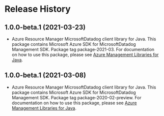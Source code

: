 # Release History

## 1.0.0-beta.1 (2021-03-23)

- Azure Resource Manager MicrosoftDatadog client library for Java. This package contains Microsoft Azure SDK for MicrosoftDatadog Management SDK.  Package tag package-2021-03. For documentation on how to use this package, please see [Azure Management Libraries for Java](https://aka.ms/azsdk/java/mgmt).

## 1.0.0-beta.1 (2021-03-08)

- Azure Resource Manager MicrosoftDatadog client library for Java. This package contains Microsoft Azure SDK for MicrosoftDatadog Management SDK.  Package tag package-2020-02-preview. For documentation on how to use this package, please see [Azure Management Libraries for Java](https://aka.ms/azsdk/java/mgmt).


